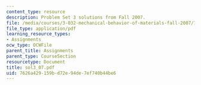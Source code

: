 ```yaml
---
content_type: resource
description: Problem Set 3 solutions from Fall 2007.
file: /media/courses/3-032-mechanical-behavior-of-materials-fall-2007/7626a429159bd72e94de7ef740b44be6_sol3_07.pdf
file_type: application/pdf
learning_resource_types:
- Assignments
ocw_type: OCWFile
parent_title: Assignments
parent_type: CourseSection
resourcetype: Document
title: sol3_07.pdf
uid: 7626a429-159b-d72e-94de-7ef740b44be6
---
```

